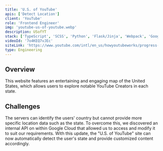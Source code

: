 ```yaml
---
title: 'U.S. of YouTube'
apis: ['Detect Location']
client: 'YouTube'
role: 'Frontend Engineer'
img: 'youtube-us-of-youtube.webp'
description: USofYT
stack: ['TypeScript', 'SCSS', 'Python', 'Flask/Jinja', 'Webpack', 'Google Cloud']
videoId: '7o4KEQ7vJEc'
siteLink: 'https://www.youtube.com/intl/en_us/howyoutubeworks/progress-impact/impact/us-of-youtube/'
type: Engineering
---
```


## Overview

This website features an entertaining and engaging map of the United States, which allows users to explore notable YouTube Creators in each state.

## Challenges

The servers can identify the users' country but cannot provide more specific location data such as the state. To overcome this, we discovered an internal API on within Google Cloud that allowed us to access and modify it to suit our requirements. With this update, the "U.S. of YouTube" site can now automatically detect the user's state and provide customized content accordingly.
